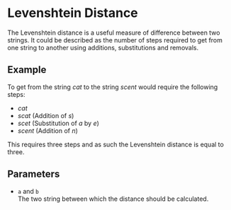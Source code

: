 # Levenshtein Distance

The Levenshtein distance is a useful measure of difference between two strings.
It could be described as the number of steps required to get from one string to
another using additions, substitutions and removals.

## Example

To get from the string *cat* to the string *scent* would require the following
steps:

* *cat*
* *scat* (Addition of *s*)
* *scet* (Substitution of *a* by *e*)
* *scent* (Addition of *n*)

This requires three steps and as such the Levenshtein distance is equal to
three.

## Parameters

* `a` and `b`  
   The two string between which the distance should be calculated.
